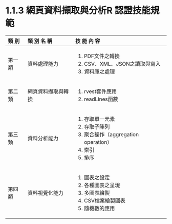 # 1.1.3 網頁資料擷取與分析R 認證技能規範

<table>
  <thead>
    <tr>
      <th style="text-align:left">類 別</th>
      <th style="text-align:left">類 別 名 稱</th>
      <th style="text-align:left">技 能 內 容</th>
    </tr>
  </thead>
  <tbody>
    <tr>
      <td style="text-align:left">第一類</td>
      <td style="text-align:left">資料處理能力</td>
      <td style="text-align:left">
       <p></p>
        <ol>
          <li>PDF文件之轉換</li>
          <li>CSV、XML、JSON之讀取與寫入</li>
          <li>資料庫之處理</li>
        </ol>
      </td>
    </tr>
    <tr>
      <td style="text-align:left">第二類</td>
      <td style="text-align:left">網頁資料擷取與轉換</td>
      <td style="text-align:left">
        <p></p>
        <ol>
          <li>rvest套件應用</li>
          <li>readLines函數</li>
        </ol>
        </td>
    </tr>
    <tr>
      <td style="text-align:left">第三類</td>
      <td style="text-align:left">資料分析能力</td>
      <td style="text-align:left">
        <p></p>
        <ol>
          <li>存取單一元素</li>
          <li>存取子陣列</li>
          <li>聚合操作（aggregation operation）</li>
          <li>索引</li>
          <li>排序</li>
        </ol>
      </td>
    </tr>
    <tr>
      <td style="text-align:left">第四類</td>
      <td style="text-align:left">資料視覺化能力</td>
      <td style="text-align:left">
        <p></p>
        <ol>
          <li>圖表之設定</li>
          <li>各種圖表之呈現</li>
          <li>多圖表繪製</li>
          <li>CSV檔案繪製圖表</li>
          <li>隨機數的應用</li>
        </ol>
      </td>
    </tr>
  </tbody>
</table>
